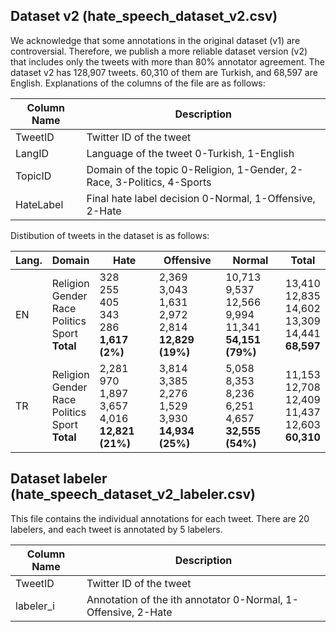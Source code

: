 ## Dataset v2 (hate_speech_dataset_v2.csv)

We acknowledge that some annotations in the original dataset (v1) are controversial. Therefore, we publish a more reliable dataset version (v2) that includes only the tweets with more than 80% annotator agreement. The dataset v2 has 128,907 tweets. 60,310 of them are Turkish, and 68,597 are English. Explanations of the columns of the file are as follows:

| Column Name  | Description |
| ------------- | ------------- |
| TweetID | Twitter ID of the tweet |
| LangID | Language of the tweet 0-Turkish, 1-English |
| TopicID | Domain of the topic 0-Religion, 1-Gender, 2-Race, 3-Politics, 4-Sports |
| HateLabel | Final hate label decision 0-Normal, 1-Offensive, 2-Hate |

Distibution of tweets in the dataset is as follows:

| Lang. | Domain | Hate | Offensive | Normal | Total |
|----------|----------|----------|----------|----------|----------|
| EN | Religion<br>Gender<br>Race<br>Politics<br>Sport <br>  **Total**| 328<br>255<br>405<br>343<br>286 <br> **1,617 (2%)**| 2,369<br>3,043<br>1,631<br>2,972<br>2,814 <br> **12,829 (19%)** | 10,713<br>9,537<br>12,566<br>9,994<br>11,341 <br> **54,151 (79%)** | 13,410<br>12,835<br>14,602<br>13,309<br>14,441 <br> **68,597**
| TR | Religion<br>Gender<br>Race<br>Politics<br>Sport <br> **Total**| 2,281<br>970<br>1,897<br>3,657<br>4,016 <br> **12,821 (21%)**| 3,814<br>3,385<br>2,276<br>1,529<br>3,930 <br>  **14,934 (25%)** | 5,058<br>8,353<br>8,236<br>6,251<br>4,657 <br> **32,555 (54%)**| 11,153<br>12,708<br>12,409<br>11,437<br>12,603 <br> **60,310**

## Dataset labeler (hate_speech_dataset_v2_labeler.csv)
This file contains the individual annotations for each tweet. There are 20 labelers, and each tweet is annotated by 5 labelers.

| Column Name  | Description |
| ------------- | ------------- |
| TweetID | Twitter ID of the tweet |
| labeler_i | Annotation of the ith annotator 0-Normal, 1-Offensive, 2-Hate |
